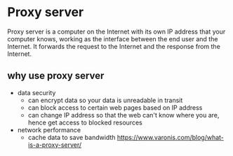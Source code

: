 # Proxy server
Proxy server is a computer on the Internet with its own IP address that your computer knows, working as the interface between the end user and the Internet. It forwards the request to the Internet and the response from the Internet.

## why use proxy server
* data security
    - can encrypt data so your data is unreadable in transit
    - can block access to certain web pages based on IP address
    - can change IP address so that the web can't know where you are, hence get access to blocked resources
* network performance
    - cache data to save bandwidth 
https://www.varonis.com/blog/what-is-a-proxy-server/
